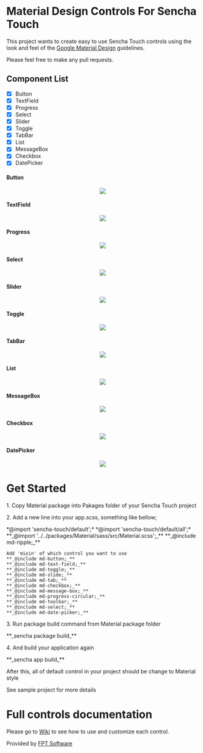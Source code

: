 # Material Design Controls For Sencha Touch

This project wants to create easy to use Sencha Touch controls using the look and feel of the [Google Material Design](http://www.google.com/design/spec/material-design/introduction.html) guidelines.

Please feel free to make any pull requests.

Component List
-----
- [x] Button
- [x] TextField
- [x] Progress
- [x] Select
- [x] Slider
- [x] Toggle
- [x] TabBar
- [x] List
- [x] MessageBox
- [x] Checkbox
- [x] DatePicker

#### Button
<p align="center">
<img style="-webkit-user-select: none;" src="https://github.com/fpt-software/Material-Controls-for-Sencha-Touch/blob/master/Images/Button.gif">
</p>

#### TextField
<p align="center">
<img style="-webkit-user-select: none;" src="https://github.com/fpt-software/Material-Controls-for-Sencha-Touch/blob/master/Images/TextField.gif">
</p>

#### Progress
<p align="center">
<img style="-webkit-user-select: none;" src="https://github.com/fpt-software/Material-Controls-for-Sencha-Touch/blob/master/Images/Progress.gif">
</p>

#### Select
<p align="center">
<img style="-webkit-user-select: none;" src="https://github.com/fpt-software/Material-Controls-for-Sencha-Touch/blob/master/Images/Select.gif">
</p>

#### Slider
<p align="center">
<img style="-webkit-user-select: none;" src="https://github.com/fpt-software/Material-Controls-for-Sencha-Touch/blob/master/Images/Slider.gif">
</p>

#### Toggle
<p align="center">
<img style="-webkit-user-select: none;" src="https://github.com/fpt-software/Material-Controls-for-Sencha-Touch/blob/master/Images/Toggle.gif">
</p>

#### TabBar
<p align="center">
<img style="-webkit-user-select: none;" src="https://github.com/fpt-software/Material-Controls-for-Sencha-Touch/blob/master/Images/Tab.gif">
</p>

#### List
<p align="center">
<img style="-webkit-user-select: none;" src="https://github.com/fpt-software/Material-Controls-for-Sencha-Touch/blob/master/Images/List.gif">
</p>

#### MessageBox
<p align="center">
<img style="-webkit-user-select: none;" src="https://github.com/fpt-software/Material-Controls-for-Sencha-Touch/blob/master/Images/Messagebox.gif">
</p>

#### Checkbox
<p align="center">
<img style="-webkit-user-select: none;" src="https://github.com/fpt-software/Material-Controls-for-Sencha-Touch/blob/master/Images/Checkbox.gif">
</p>

#### DatePicker
<p align="center">
<img style="-webkit-user-select: none;" src="https://github.com/fpt-software/Material-Controls-for-Sencha-Touch/blob/master/Images/DatePicker.gif">
</p>

# Get Started
<p>1. Copy Material package into Pakages folder of your Sencha Touch project</p>
<p>2. Add a new line into your app.scss, something like bellow;</p>
	*@import 'sencha-touch/default';*
	*@import 'sencha-touch/default/all';*
	**_@import '../../packages/Material/sass/src/Material.scss';_**
	**_@include md-ripple;_**
	
	Add 'mixin' of which control you want to use
	**_@include md-button;_**
	**_@include md-text-field;_**
	**_@include md-toggle;_**
	**_@include md-slide;_**
	**_@include md-tab;_**
	**_@include md-checkbox;_**
	**_@include md-message-box;_**
	**_@include md-progress-circular;_**
	**_@include md-toolbar;_**
	**_@include md-select;_**
	**_@include md-date-picker;_**
<p>3. Run package build command from Material package folder</p>
	**_sencha package build_**
<p>4. And build your application again</p>
	**_sencha app build_**
<p>After this, all of default control in your project should be change to Material style</p>
<p>See sample project for more details</p>

# Full controls documentation
Please go to [Wiki](https://github.com/fpt-software/Material-Controls-for-Sencha-Touch/wiki) to see how to use and customize each control.

Provided by [FPT Software](http://www.fpt-software.com/)
